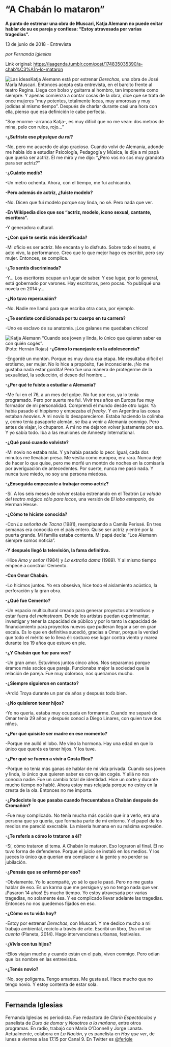# “A Chabán lo mataron”

**A punto de estrenar una obra de Muscari, Katja Alemann no puede evitar hablar de su ex pareja y confiesa: “Estoy atravesada por varias tragedias”.**

13 de junio de 2018 - Entrevista

_por Fernanda Iglesias_

Link original: https://laagenda.tumblr.com/post/174835035390/a-chab%C3%A1n-lo-mataron

![Las ideas](https://64.media.tumblr.com/802b4bee6a91ee090028e1bd788da4e1/tumblr_inline_pa9rjeNvkQ1t6q87u_500.jpg)Katja Alemann está por estrenar *Derechas*, una obra de José María Muscari. Entonces acepta esta entrevista, en el barcito frente al teatro Regina. Llega con bolso y guitarra al hombro, tan imponente como siempre. Y apenas comienza a contar cosas de la obra, dice que se trata de once mujeres “muy potentes, totalmente locas, muy amorosas y muy jodidas al mismo tiempo”. Después de charlar durante casi una hora con ella, pienso que esa definición le cabe perfecta.

“Soy enorme -arranca Katja-, es muy difícil que no me vean: dos metros de mina, pelo con rulos, rojo…”

**-¿Sufriste ese *physique du rol*?**  

-No, pero me acuerdo de algo gracioso. Cuando volví de Alemania, adonde me había ido a estudiar Psicología, Pedagogía y Música, le dije a mi papá que quería ser actriz. Él me miró y me dijo: “¿Pero vos no sos muy grandota para ser actriz?”

**-¿Cuánto medís?**  

-Un metro ochenta. Ahora, con el tiempo, me fui achicando.

**-Pero además de actriz, ¿fuiste modelo?**  

-No. Dicen que fui modelo porque soy linda, no sé. Pero nada que ver.

**-En Wikipedia dice que sos “actriz, modelo, ícono sexual, cantante, escritora”.**  

-Y generadora cultural.

**-¿Con qué te sentís más identificada?**  

-Mi oficio es ser actriz. Me encanta y lo disfruto. Sobre todo el teatro, el acto vivo, la performance. Creo que lo que mejor hago es escribir, pero soy mujer. Entonces, se complica.

**-¿Te sentís discriminada?**  

-Y… Los escritores ocupan un lugar de saber. Y ese lugar, por lo general, está gobernado por varones. Hay escritoras, pero pocas. Yo publiqué una novela en 2014 y…

**-¿No tuvo repercusión?**  

-No. Nadie me llamó para que escriba otra cosa, por ejemplo.

**-¿Te sentiste condicionada por tu cuerpo en tu carrera?**  

-Uno es esclavo de su anatomía. ¡Los galanes me quedaban chicos!

![Katja Alemann](https://64.media.tumblr.com/802b4bee6a91ee090028e1bd788da4e1/tumblr_inline_pa9mjpRpRV1t6q87u_500.jpg) “Cuando sos joven y linda, lo único que quieren saber es con quién cogés”.  
(Foto: Hernán Rojas) **-¿Cómo lo manejaste en la adolescencia?**  

-Engordé un montón. Porque es muy dura esa etapa. Me resultaba difícil el erotismo, ser mujer. No lo hice a propósito, fue inconsciente. ¡No me gustaba nada estar gordita! Pero fue una manera de protegerme de la sexualidad, la seducción, el deseo del hombre…

**-¿Por qué te fuiste a estudiar a Alemania?**  

-Me fui en el 76, a un mes del golpe. No fue por eso, ya lo tenía programado. Pero por suerte me fui. Vivir tres años en Europa fue muy formador de mi personalidad. Comprendí el mundo desde otro lugar. Ya había pasado el hippismo y empezaba el *freaky*. Y en Argentina las cosas estaban *heavies*. A mi novio lo desaparecieron. Estaba haciendo la colimba y, como tenía pasaporte alemán, se iba a venir a Alemania conmigo. Pero antes de viajar, lo chuparon. A mí no me dejaron volver justamente por eso. Y yo sabía todo. Iba a las reuniones de Amnesty International.

**-¿Qué pasó cuando volviste?**  

-Mi novio no estaba más. Y ya había pasado lo peor. Igual, cada dos minutos me llevaban presa. Me vestía como europea, era rara. Nunca dejé de hacer lo que quise, pero me morfé un montón de noches en la comisaría por averiguación de antecedentes. Por suerte, nunca me pasó nada. Y nunca tuve miedo, no soy una persona miedosa.

**-¿Enseguida empezaste a trabajar como actriz?**  

-Sí. A los seis meses de volver estaba estrenando en el Teatrón *La velada del teatro mágico sólo para locos*, una versión de *El lobo estepario*, de Herman Hesse.

**-¿Cómo te hiciste conocida?**  

-Con *La señorita de Tacna* (1981), reemplazando a Camila Perissé. En tres semanas era conocida en el país entero. Quise ser actriz y entré por la puerta grande. Mi familia estaba contenta. Mi papá decía: “Los Alemann siempre somos noticia”.

**-Y después llegó la televisión, la fama definitiva.**  

-Hice *Amo y señor* (1984) y *La extraña dama* (1989). Y al mismo tiempo empecé a construir Cemento.

**-Con Omar Chabán.**  

-Lo hicimos juntos. Yo era obsesiva, hice todo el aislamiento acústico, la perforación y la gran obra.

**-¿Qué fue Cemento?**  

-Un espacio multicultural creado para generar proyectos alternativos y estar fuera del *mainstream*. Donde los artistas puedan experimentar, investigar y tener la capacidad de público y por lo tanto la capacidad de financiamiento para proyectos nuevos que pudieran llegar a ser en gran escala. Es lo que en definitiva sucedió, gracias a Omar, porque la verdad que todo el mérito se lo lleva él: sostuvo ese lugar contra viento y marea durante los 19 años que estuvo en pie.

**-¿Y Chabán que fue para vos?**  

-Un gran amor. Estuvimos juntos cinco años. Nos separamos porque éramos más socios que pareja. Funcionaba mejor la sociedad que la relación de pareja. Fue muy doloroso, nos queríamos mucho.

**-¿Siempre siguieron en contacto?**  

-Ardió Troya durante un par de años y después todo bien.

**-¿No quisieron tener hijos?**  

-Yo no quería, estaba muy ocupada en formarme. Cuando me separé de Omar tenía 29 años y después conocí a Diego Linares, con quien tuve dos niños.

**-¿Por qué quisiste ser madre en ese momento?**  

-Porque me aulló el lobo. Me vino la hormona. Hay una edad en que lo único que querés es tener hijos. Y los tuve.

**-¿Por qué se fueron a vivir a Costa Rica?**  

-Porque no tenía más ganas de hablar de mi vida privada. Cuando sos joven y linda, lo único que quieren saber es con quién cogés. Y allá no nos conocía nadie. Fue un cambio total de identidad. Hice un corte y durante mucho tiempo no hablé. Ahora estoy mas relajada porque no estoy en la cresta de la ola. Entonces no me importa.

**-¿Padeciste lo que pasaba cuando frecuentabas a Chabán después de Cromañón?**  

-Fue muy complicado. No tenía mucha más opción que ir a verlo, era una persona que yo quería, que formaba parte de mi entorno. Y el papel de los medios me pareció execrable. La miseria humana en su máxima expresión.

**-¿Te referís a cómo lo trataron a él?**  

-Sí, cómo trataron el tema. A Chabán lo mataron. Eso lograron al final. Él no tuvo forma de defenderse. Porque el juicio se instaló en los medios. Y los jueces lo único que querían era complacer a la gente y no perder su jubilación.

**-¿Pensás que se enfermó por eso?**  

-Obviamente. Yo lo acompañé, yo sé lo que le pasó. Pero no me gusta hablar de eso. Es un karma que me persigue y yo no tengo nada que ver. ¡Pasaron 14 años! Es mucho tiempo. Yo estoy atravesada por varias tragedias, no solamente ésa. Y es complicado llevar adelante las tragedias. Entonces no nos quedemos fijados en eso.

**-¿Cómo es tu vida hoy?**  

-Estoy por estrenar *Derechas*, con Muscari. Y me dedico mucho a mi trabajo ambiental, reciclo a través de arte. Escribí un libro, *Dos mil sin cuenta* (Planeta, 2014). Hago intervenciones urbanas, festivales.

**-¿Vivís con tus hijos?**  

-Ellos viajan mucho y cuando están en el país, viven conmigo. Pero odian que los nombre en las entrevistas.

**-¿Tenés novio?**  

-No, soy polígama. Tengo amantes. Me gusta así. Hace mucho que no tengo novio. Y estoy contenta de estar sola.

  




---

 Fernanda Iglesias
------------------

 Fernanda Iglesias es periodista. Fue redactora de *Clarín Espectáculos* y panelista de *Duro de domar* y *Nosotros a la mañana*, entre otros programas. En radio, trabajó con María O'Donnell y Jorge Lanata. Actualmente, colabora en *La Nación*, y es panelista en *Hay que ver*, de lunes a viernes a las 17.15 por Canal 9. En Twitter es [@ferigle](https://twitter.com/ferigle) 

